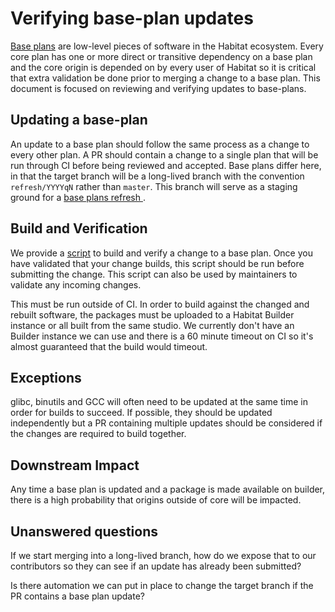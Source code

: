 # Verifying base-plan updates

[Base plans](https://github.com/habitat-sh/core-plans/blob/master/base-plans.txt) are low-level pieces of software in the Habitat ecosystem. Every core plan has one or more direct or transitive dependency on a base plan and the core origin is depended on by every user of Habitat so it is critical that extra validation be done prior to merging a change to a base plan. This document is focused on reviewing and verifying updates to base-plans.

## Updating a base-plan

An update to a base plan should follow the same process as a change to every other plan. A PR should contain a change to a single plan that will be run through CI before being reviewed and accepted. Base plans differ here, in that the target branch will be a long-lived branch with the convention `refresh/YYYYqN` rather than `master`.  This branch will serve as a staging ground for a [base plans refresh ](https://forums.habitat.sh/t/base-plans-refreshes/806).

## Build and Verification

We provide a [script](https://github.com/habitat-sh/core-plans/blob/master/bin/refresh-verify-change.sh) to build and verify a change to a base plan.  Once you have validated that your change builds, this script should be run before submitting the change. This script can also be used by maintainers to validate any incoming changes.

This must be run outside of CI. In order to build against the changed and rebuilt software, the packages must be uploaded to a Habitat Builder instance or all built from the same studio. We currently don't have an Builder instance we can use and there is a 60 minute timeout on CI so it's almost guaranteed that the build would timeout.

## Exceptions

glibc, binutils and GCC will often need to be updated at the same time in order for builds to succeed. If possible, they should be updated independently but a PR containing multiple updates should be considered if the changes are required to build  together.

## Downstream Impact

Any time a base plan is updated and a package is made available on builder, there is a high probability that origins outside of core will be impacted.

## Unanswered questions

If we start merging into a long-lived branch, how do we expose that to our contributors so they can see if an update has already been submitted?

Is there automation we can put in place to change the target branch if the PR contains a base plan update?
